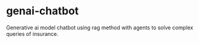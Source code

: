 # genai-chatbot
Generative ai model chatbot using rag method with agents to solve complex queries of insurance.
